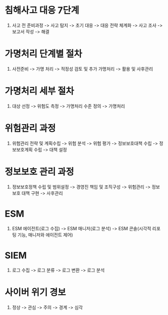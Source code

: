 # 침해사고 대응 7단계

1. 사고 전 준비과정 -> 사고 탐지 -> 초기 대응 -> 대응 전략 체계화 -> 사고 조사 -> 보고서 작성 -> 해결

# 가명처리 단계별 절차

1. 사전준비 -> 가명 처리 -> 적정성 검토 및 추가 가명처리 -> 활용 및 사후관리

# 가명처리 세부 절차

1. 대상 선정 -> 위험도 측정 -> 가명처리 수준 정의 -> 가명처리

# 위험관리 과정

1. 위험관리 전략 및 계획수립 -> 위험 분석 -> 위험 평가 -> 정보보호대책 수립 -> 정보보호계획 수립 -> 대책 설정

# 정보보호 관리 과정

1. 정보보호정책 수립 및 범위설정 -> 경영진 책임 및 조직구성 -> 위험관리 -> 정보보호 대책 구현 -> 사후관리

# ESM

1. ESM 에이전트(로그 수집) -> ESM 매니저(로그 분석) -> ESM 콘솔(시각적 리포팅 기능, 매니저와 에이전트 제어)

# SIEM

1. 로그 수집 -> 로그 분류 -> 로그 변환 -> 로그 분석

# 사이버 위기 경보

1. 정상 -> 관심 -> 주의 -> 경계 -> 심각